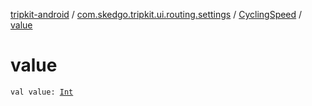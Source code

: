 [tripkit-android](../../index.md) / [com.skedgo.tripkit.ui.routing.settings](../index.md) / [CyclingSpeed](index.md) / [value](./value.md)

# value

`val value: `[`Int`](https://kotlinlang.org/api/latest/jvm/stdlib/kotlin/-int/index.html)
